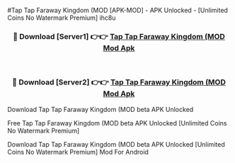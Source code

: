 #Tap Tap Faraway Kingdom (MOD [APK-MOD] - APK Unlocked - [Unlimited Coins No Watermark Premium] ihc8u



<div align="center">

<h3>🔴 Download [Server1] 👉👉 <a href="https://momento.my/?title=Tap_Tap_Faraway_Kingdom_(MOD">Tap Tap Faraway Kingdom (MOD Mod Apk</a></h3><br>

<h3>🔴 Download [Server2] 👉👉 <a href="https://momento.my/?title=Tap_Tap_Faraway_Kingdom_(MOD">Tap Tap Faraway Kingdom (MOD Mod Apk</a></h3>
</div>



Download Tap Tap Faraway Kingdom (MOD beta APK Unlocked

Free Tap Tap Faraway Kingdom (MOD beta APK Unlocked [Unlimited Coins No Watermark Premium]

Download Tap Tap Faraway Kingdom (MOD beta APK Unlocked [Unlimited Coins No Watermark Premium] Mod For Android
